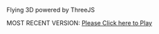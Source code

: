 Flying 3D powered by ThreeJS

MOST RECENT VERSION: [Please Click here to Play](https://rawcdn.githack.com/alperenbutun/Flying-3d/620130b/index.html)
